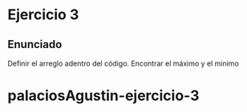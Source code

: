 # Ejercicio 3
## Enunciado
Definir el arreglo adentro del código. Encontrar el máximo y el minimo
# palaciosAgustin-ejercicio-3
